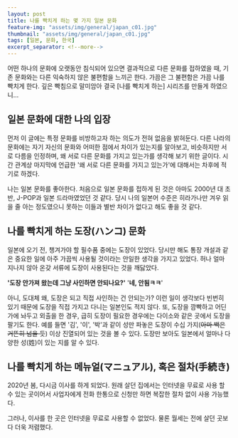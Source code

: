 ```yaml
---
layout: post
title: 나를 빡치게 하는 몇 가지 일본 문화
feature-img: "assets/img/general/japan_c01.jpg"
thumbnail: "assets/img/general/japan_c01.jpg"
tags: [일본, 문화, 한국]
excerpt_separator: <!--more-->
---
```


어떤 하나의 문화에 오랫동안 침식되어 있으면 결과적으로 다른 문화를 접하였을 때, 기존 문화와는 다른 익숙하지 않은 불편함을 느끼곤 한다. 가끔은 그 불편함은 가끔 나를 빡치게 한다. 깊은 빡침으로 말미암아 결국 [나를 빡치게 하는] 시리즈를 만들게 하였으니...

<!--more-->

## 일본 문화에 대한 나의 입장

먼저 이 글에는 특정 문화를 비방하고자 하는 의도가 전혀 없음을 밝혀둔다. 다른 나라의 문화에는 자기 자신의 문화와 어떠한 점에서 차이가 있는지를 알아보고, 비슷하지만 서로 다름을 인정하며, 왜 서로 다른 문화를 가지고 있는가를 생각해 보기 위한 글이다. 시간 관계상 마지막에 언급한 '왜 서로 다른 문화를 가지고 있는가'에 대해서는 차후에 적기로 하겠다.

나는 일본 문화를 좋아한다. 처음으로 일본 문화를 접하게 된 것은 아마도 2000년 대 초반, J-POP과 일본 드라마였었던 것 같다. 당시 나의 일본어 수준은 히라가나만 겨우 읽을 줄 아는 정도였으니 못하는 이들과 별반 차이가 없다고 해도 좋을 것 같다.



## 나를 빡치게 하는 도장(ハンコ) 문화

일본에 오기 전, 챙겨가야 할 필수품 중에는 도장이 있었다. 당시만 해도 통장 개설과 같은 중요한 일에 아주 가끔씩 사용될 것이라는 안일한 생각을 가지고 있었다. 허나 얼마 지나지 않아 온갖 서류에 도장이 사용된다는 것을 깨닳았다. 

**'도장 안가져 왔는데 그냥 사인하면 안되나요?'** '**네, 안됨ㅋㅋ**'

아니, 도대체 왜, 도장은 되고 직접 사인하는 건 안되는가? 이런 일이 생각보다 빈번히 있기 때문에 도장을 직접 가지고 다니는 일본인도 적지 않다. 또, 도장을 깜빡하고 어딘가에 놔두고 외출을 한 경우, 급히 도장이 필요한 경우에는 다이소와 같은 곳에서 도장을 팔기도 한다. 예를 들면 '김', '이', '박'과 같이 성만 파놓은 도장이 수십 가지(~~아마 백은 거뜬히 넘을 듯~~) 이상 진열되어 있는 것을 볼 수 있다. 도장만 보아도 일본에서 얼마나 다양한 성(姓)이 있는 지를 알 수 있다.



## 나를 빡치게 하는 메뉴얼(マニュアル), 혹은 절차(手続き)

2020년 봄, 다시금 이사를 하게 되었다. 원래 살던 집에서는 인터넷을 무료로 사용 할 수 있는 곳이어서 사업자에게 전화 한통으로 신청만 하면 복잡한 절차 없이 사용 가능했다.

그러나, 이사를 한 곳은 인터넷을 무료로 사용할 수 없었다. 물론 월세는 전에 살던 곳보다 더욱 저렴했다.
